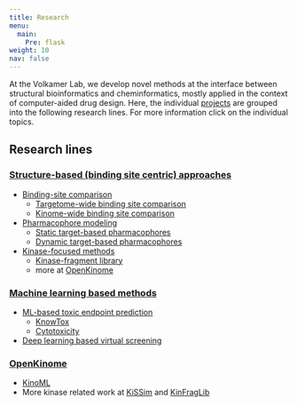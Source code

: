 ```yaml
---
title: Research
menu:
  main:
    Pre: flask
weight: 10
nav: false
---
```


At the Volkamer Lab, we develop novel methods at the interface between structural bioinformatics and cheminformatics, mostly applied in the context of computer-aided drug design. Here, the individual [projects](/projects/) are grouped into the following research lines. For more information click on the individual topics.

## Research lines

### [Structure-based (binding site centric) approaches](/research/structure-based)

* [Binding-site comparison](/research/structure-based/binding-sites)
  * [Targetome-wide binding site comparison](/projects/ratar)
  * [Kinome-wide binding site comparison](/projects/kissim)
* [Pharmacophore modeling](/research/structure-based/pharmacophores)
  * [Static target-based pharmacophores](/projects/t2f-pharm)
  * [Dynamic target-based pharmacophores](/projects/t2f-flex)
* [Kinase-focused methods](/research/structure-based/kinases)
  * [Kinase-fragment library](/projects/kinfraglib)
  * more at [OpenKinome](/research/openkinome) 
  <!-- TODO * `klifs_utils` -->
<!-- TODO * Protein-ligand interaction fingerprints -->

### [Machine learning based methods](/research/machine-learning)

* [ML-based toxic endpoint prediction](/research/machine-learning/toxicity/)
  * [KnowTox](/projects/knowtox)
  * [Cytotoxicity](/projects/cytotox)
  <!-- TODO * CP_Tox21 -->
* [Deep learning based virtual screening](/projects/deeplearning-vs/)

### [OpenKinome](/research/openkinome)
* [KinoML](/projects/kinoml)
* More kinase related work at [KiSSim](/projects/kissim) and [KinFragLib](/projects/kinfraglib)
<!-- TODO * [MIAME](/projects/miame) -->

<!-- TODO add this when time allows 
### Other studies

These projects are usually about compound design, rationalization or molecular optimization. Some recent examples: -->

<!-- Link directly -->

<!-- TODO add this when time allows 
* COVID-19: see repo and Plipify
* HDAC(chiara) - published -docking
* EGFR(chiara)  - (about to be) published - docking
* SGK1(andrea) - published - docking
* [SMYD1(shalini)] - MD simulations
* [iNOS(andrea)] - docking -->


<!-- ## Collaborations

{{< box "MISSING" >}}

## Funding

{{< box "MISSING" >}} -->